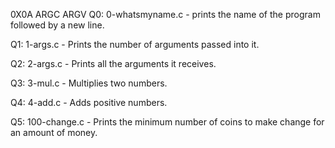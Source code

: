 0X0A ARGC ARGV
Q0: 0-whatsmyname.c - prints the name of the program followed by a new line.

Q1: 1-args.c - Prints the number of arguments passed into it.

Q2: 2-args.c - Prints all the arguments it receives.

Q3: 3-mul.c - Multiplies two numbers.

Q4: 4-add.c - Adds positive numbers.

Q5: 100-change.c - Prints the minimum number of coins to make change for an amount of money.
